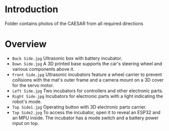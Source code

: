 # Introduction #
Folder contains photos of the CAESAR from all required directions


# Overview #
- `Back Side.jpg` Ultrasonic box with battery incubator.
- `Down Side.jpg` A 3D printed base supports the car's steering wheel and various components above it.
- `Front Side.jpg` Ultrasonic incubators feature a wheel carrier to prevent collisions with the mat's outer frame and a camera mount on a 3D cover for the servo motor.
- `Left Side.jpg` Two incubators for controllers and other electronic parts.
- `Right Side.jpg` Incubators for electronic parts with a light indicating the robot's mode.
- `Top Side1.jpg` Operating button with 3D electronic parts carrier.
- `Top Side2.jpg` To access the incubator, open it to reveal an ESP32 and an MPU inside. The incubator has a mode switch and a battery power input on top.
